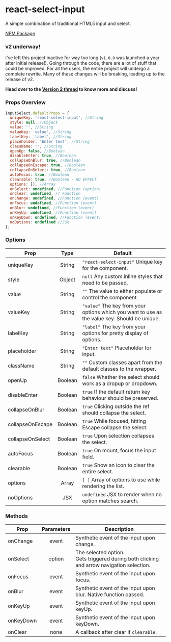 # react-select-input

A simple combination of traditional HTML5 input and select.

[NPM Package](https://www.npmjs.com/package/react-select-input)

### v2 underway!

I've left this project inactive for way too long (`v1.0.0` was launched a year after initial release!). Going through the code, there are a lot of stuff that could be improved. For all the users, the entire project will undergo a complete rewrite. Many of these changes will be breaking, leading up to the release of v2.

**Head over to the [Version 2 thread](https://github.com/samrith-s/react-select-input/issues/2) to know more and discuss!**

### Props Overview

```javascript
InputSelect.defaultProps = {
  uniqueKey: 'react-select-input', //String
  style: null, //Object
  value: '', //String
  valueKey: 'value', //String
  labelKey: 'label', //String
  placeholder: 'Enter text', //String
  className: '', //String
  openUp: false, //Boolean
  disableEnter: true, //Boolean
  collapseOnBlur: true, //Boolean
  collapseOnEscape: true, //Boolean
  collapseOnSelect: true, //Boolean
  autoFocus: true, //Boolean
  clearable: true, //Boolean - NO EFFECT
  options: [], //Array
  onSelect: undefined, //Function (option)
  onClear: undefined, // Function
  onChange: undefined, //Function (event)
  onFocus: undefined, //Function (event)
  onBlur: undefined, //Function (event)
  onKeyUp: undefined, //Function (event)
  onKeyDown: undefined, //Function (event)
  noOptions: undefined //JSX
};
```

### Options

| Prop             |  Type   | Default                                                                                       |
| ---------------- | :-----: | --------------------------------------------------------------------------------------------- |
| uniqueKey        | String  | `"react-select-input"` Unique key for the component.                                          |
| style            | Object  | `null` Any custom inline styles that need to be passed.                                       |
| value            | String  | `""` The value to either populate or control the component.                                   |
| valueKey         | String  | `"value"` The key from your options which you want to use as the value key. Should be unique. |
| labelKey         | String  | `"label"` The key from your options for pretty display of options.                            |
| placeholder      | String  | `"Enter text"` Placeholder for input.                                                         |
| className        | String  | `""` Custom classes apart from the default classes to the wrapper.                            |
| openUp           | Boolean | `false` Whether the select should work as a dropup or dropdown.                               |
| disableEnter     | Boolean | `true` If the default return key behaviour should be preserved.                               |
| collapseOnBlur   | Boolean | `true` Clicking outside the ref should collapse the select.                                   |
| collapseOnEscape | Boolean | `true` While focused, hitting Escape collapse the select.                                     |
| collapseOnSelect | Boolean | `true` Upon selection collapses the select.                                                   |
| autoFocus        | Boolean | `true` On mount, focus the input field.                                                       |
| clearable        | Boolean | `true` Show an icon to clear the entire select.                                               |
| options          |  Array  | `[ ]` Array of options to use while rendering the list.                                       |
| noOptions        |   JSX   | `undefined` JSX to render when no option matches search.                                      |

### Methods

| Prop      | Parameters | Description                                                                                   |
| --------- | :--------: | --------------------------------------------------------------------------------------------- |
| onChange  |   event    | Synthetic event of the input upon change.                                                     |
| onSelect  |   option   | The selected option.<br />Gets triggered during both clicking and arrow navigation selection. |
| onFocus   |   event    | Synthetic event of the input upon focus.                                                      |
| onBlur    |   event    | Synthetic event of the input upon blur. Native function passed.                               |
| onKeyUp   |   event    | Synthetic event of the input upon keyUp.                                                      |
| onKeyDown |   event    | Synthetic event of the input upon keyDown.                                                    |
| onClear   |    none    | A callback after clear if `clearable`.                                                        |
